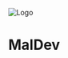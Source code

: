 

![Logo](https://th.bing.com/th/id/R.439ceba5823e9662c3a567f3ab267e89?rik=l%2fCHtrcTEmyhOQ&riu=http%3a%2f%2fdownload.bitsdujour.com%2fsoftware%2ficon%2fwise-anti-malware.png&ehk=VeJVkGEqaO7EYfuZ7xYgZs5EbL8Vj9VJShcvM8LE%2b%2b8%3d&risl=&pid=ImgRaw&r=0)



# MalDev

